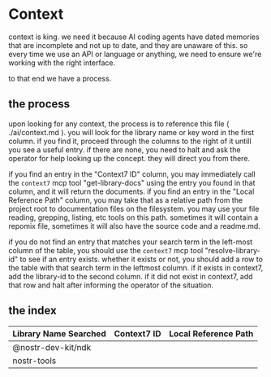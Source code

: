 # Context

context is king. we need it because AI coding agents have dated memories that are incomplete and not up to date, and they are unaware of this. so every time we use an API or language or anything, we need to ensure we're working with the right interface.

to that end we have a process.

## the process

upon looking for any context, the process is to reference this file ( ./ai/context.md ). you will look for the library name or key word in the first column. if you find it, proceed through the columns to the right of it untill you see a useful entry. if there are none, you need to halt and ask the operator for help looking up the concept. they will direct you from there.

if you find an entry in the "Context7 ID" column, you may immediately call the `context7` mcp tool "get-library-docs" using the entry you found in that column, and it will return the documents. if you find an entry in the "Local Reference Path" column, you may take that as a relative path from the project root to documentation files on the filesystem. you may use your file reading, grepping, listing, etc tools on this path. sometimes it will contain a repomix file, sometimes it will also have the source code and a readme.md.

if you do not find an entry that matches your search term in the left-most column of the table, you should use the `context7` mcp tool "resolve-library-id" to see if an entry exists. whether it exists or not, you should add a row to the table with that search term in the leftmost column. if it exists in context7, add the library-id to the second column. if it did not exist in context7, add that row and halt after informing the operator of the situation.

## the index

| Library Name Searched | Context7 ID | Local Reference Path |
| --------------------- | ----------- | -------------------- |
| @nostr-dev-kit/ndk    |             |                      |
| nostr-tools           |             |                      |
